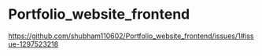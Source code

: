 # Portfolio_website_frontend
https://github.com/shubham110602/Portfolio_website_frontend/issues/1#issue-1297523218
